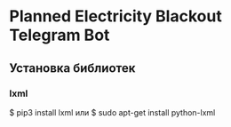 # Planned Electricity Blackout Telegram Bot


## Установка библиотек
### lxml
$ pip3 install lxml
или
$ sudo apt-get install python-lxml